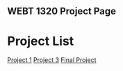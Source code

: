 ## WEBT 1320 Project Page

<h1>Project List</h1>

<a href="project1/index.html" target="_blank">Project 1</a>
<a href="Project 3/index.html" target="_blank">Project 3</a>
<a href="Final Project/index.html" target="_blank">Final Project</a>
